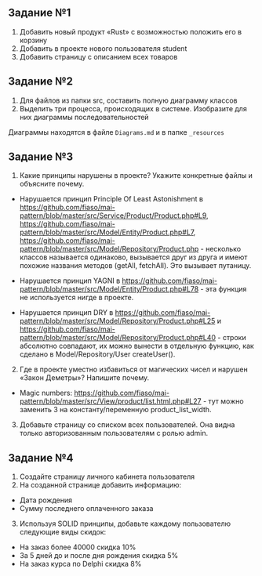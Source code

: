## Задание №1
1. Добавить новый продукт «Rust» с возможностью положить его в корзину
2. Добавить в проекте нового пользователя student
3. Добавить страницу с описанием всех товаров

## Задание №2
1. Для файлов из папки src, составить полную диаграмму классов
2. Выделить три процесса, происходящих в системе. Изобразите для них диаграммы последовательностей

Диаграммы находятся в файле `Diagrams.md` и в папке `_resources`

## Задание №3
1. Какие принципы нарушены в проекте? Укажите конкретные файлы и объясните почему.

- Нарушается принцип Principle Of Least Astonishment в https://github.com/fiaso/mai-pattern/blob/master/src/Service/Product/Product.php#L9, https://github.com/fiaso/mai-pattern/blob/master/src/Model/Entity/Product.php#L7, https://github.com/fiaso/mai-pattern/blob/master/src/Model/Repository/Product.php - несколько классов называется одинаково, вызывается друг из друга и имеют похожие названия методов (getAll, fetchAll). Это вызывает путаницу.

- Нарушается принцип YAGNI в https://github.com/fiaso/mai-pattern/blob/master/src/Model/Entity/Product.php#L78 - эта функция не используется нигде в проекте.

- Нарушается принцип DRY в https://github.com/fiaso/mai-pattern/blob/master/src/Model/Repository/Product.php#L25 и https://github.com/fiaso/mai-pattern/blob/master/src/Model/Repository/Product.php#L40 - строки абсолютно совпадают, их можно вынести в отдельную функцию, как сделано в Model/Repository/User createUser().

2. Где в проекте уместно избавиться от магических чисел и нарушен «Закон Деметры»? Напишите почему.

- Magic numbers:
https://github.com/fiaso/mai-pattern/blob/master/src/View/product/list.html.php#L27 - тут можно заменить 3 на константу/переменную product_list_width.


3. Добавьте страницу со списком всех пользователей. Она видна только авторизованным пользователям с ролью admin.

## Задание №4
1. Создайте страницу личного кабинета пользователя
2. На созданной странице добавить информацию:
* Дата рождения
* Сумму последнего оплаченного заказа
3. Используя SOLID принципы, добавьте каждому пользователю следующие виды скидок:
* На заказ более 40000 скидка 10%
* За 5 дней до и после дня рождения скидка 5%
* На заказ курса по Delphi скидка 8%
